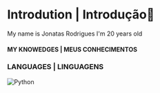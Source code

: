 # Introdution | Introdução👋

My name is Jonatas Rodrigues
I'm 20 years old

#### MY KNOWEDGES | MEUS CONHECIMENTOS

### LANGUAGES | LINGUAGENS

![Python](https://img.shields.io/badge/python-3670A0?style=for-the-badge&logo=python&logoColor=ffdd54)
